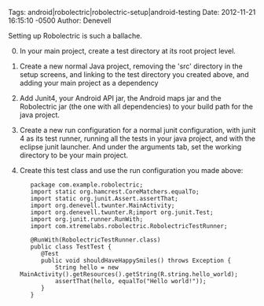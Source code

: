 Tags:  android|robolectric|robolectric-setup|android-testing
Date: 2012-11-21 16:15:10 -0500 
Author: Denevell

Setting up Robolectric is such a ballache.

0. In your main project, create a test directory at its root project level.
0. Create a new normal Java project, removing the 'src' directory in the setup screens, and linking to the test directory you created above, and adding your main project as a dependency
0. Add Junit4, your Android API jar, the Android maps jar and the Robolectric jar (the one with all dependencies) to your build path for the java project.
0. Create a new run configuration for a normal junit configuration, with junit 4 as its test runner, running all the tests in your java project, and with the eclipse junit launcher. And under the arguments tab, set the working directory to be your main project.
0. Create this test class and use the run configuration you made above:

          package com.example.robolectric;
          import static org.hamcrest.CoreMatchers.equalTo;
          import static org.junit.Assert.assertThat;
          import org.denevell.twunter.MainActivity;
          import org.denevell.twunter.R;import org.junit.Test;
          import org.junit.runner.RunWith; 
          import com.xtremelabs.robolectric.RobolectricTestRunner; 
          
          @RunWith(RobolectricTestRunner.class)
          public class TestTest {
             @Test
             public void shouldHaveHappySmiles() throws Exception {
                 String hello = new MainActivity().getResources().getString(R.string.hello_world);
                 assertThat(hello, equalTo("Hello world!"));
             }
          }

